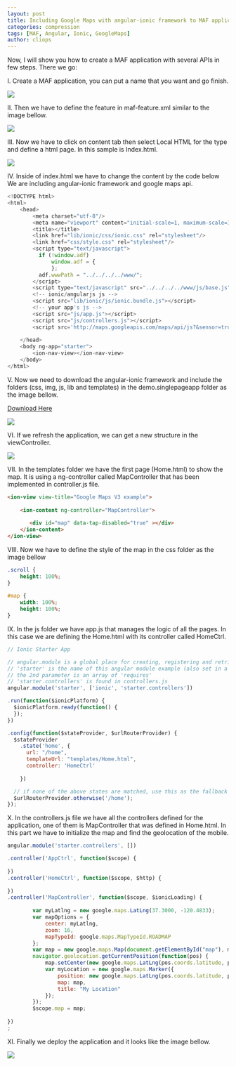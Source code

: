 ```yaml
---
layout: post
title: Including Google Maps with angular-ionic framework to MAF application
categories: compression
tags: [MAF, Angular, Ionic, GoogleMaps]
author: cliops
---
```

Now, I will show you how to create a MAF application with several APIs in few steps. 
There we go:

I.	Create a MAF application, you can put a name that you want and go finish.

![](/images/2015-08-19-maf-angular-ionic-maps/createMAFapplication.jpg)

II.	Then we have to define the feature in maf-feature.xml similar to the image bellow.

![](/images/2015-08-19-maf-angular-ionic-maps/defineFeature.jpg) 

III. Now we have to click on content tab then select Local HTML for the type and define a html page. In this sample is Index.html.

![](/images/2015-08-19-maf-angular-ionic-maps/createIndex.jpg) 

IV. Inside of index.html we have to change the content by the code below
We are including angular-ionic framework and google maps api.

```javascript 
<!DOCTYPE html>
<html>
    <head>
        <meta charset="utf-8"/>
        <meta name="viewport" content="initial-scale=1, maximum-scale=1, user-scalable=no, width=device-width"/>
        <title></title>
        <link href="lib/ionic/css/ionic.css" rel="stylesheet"/>
        <link href="css/style.css" rel="stylesheet"/>
        <script type="text/javascript">
          if (!window.adf)
              window.adf = {
              };
          adf.wwwPath = "../../../../www/";
        </script>
        <script type="text/javascript" src="../../../../www/js/base.js"></script>
        <!-- ionic/angularjs js -->
        <script src="lib/ionic/js/ionic.bundle.js"></script>
        <!-- your app's js -->
        <script src="js/app.js"></script>
        <script src="js/controllers.js"></script>
        <script src='http://maps.googleapis.com/maps/api/js?&sensor=true'></script>
        
    </head>
    <body ng-app="starter">
        <ion-nav-view></ion-nav-view>
    </body>
</html> 
``` 

V. Now we need to download the angular-ionic framework and include the folders (css, img, js, lib and templates) in the demo.singlepageapp folder as the image bellow.

 [Download Here](/files/applications/APIangularIonic.zip) 

![](/images/2015-08-19-maf-angular-ionic-maps/copyAngularIonicAPI.jpg) 
 
VI. If we refresh the application, we can get a new structure in the viewController.

![](/images/2015-08-19-maf-angular-ionic-maps/openJSFile.jpg) 
 
VII. In the templates folder we have the first page (Home.html) to show the map. It is using a ng-controller called MapController that has been implemented in controller.js file. 

```html
<ion-view view-title="Google Maps V3 example">  
    
    <ion-content ng-controller="MapController">
        
       <div id="map" data-tap-disabled="true" ></div>
    </ion-content>
</ion-view>

```

VIII. Now we have to define the style of the map in the css folder as the image bellow


```css
.scroll {
    height: 100%;
}
 
#map {
    width: 100%;
    height: 100%;
}

```

IX. In the js folder we have app.js that manages the logic of all the pages. In this case we are defining the Home.html with its controller called HomeCtrl.

```javascript
// Ionic Starter App

// angular.module is a global place for creating, registering and retrieving Angular modules
// 'starter' is the name of this angular module example (also set in a <body> attribute in index.html)
// the 2nd parameter is an array of 'requires'
// 'starter.controllers' is found in controllers.js
angular.module('starter', ['ionic', 'starter.controllers'])

.run(function($ionicPlatform) {
  $ionicPlatform.ready(function() {
  });
})

.config(function($stateProvider, $urlRouterProvider) {
  $stateProvider
    .state('home', {
      url: "/home",
      templateUrl: "templates/Home.html",
      controller: 'HomeCtrl'
        
    })

  // if none of the above states are matched, use this as the fallback
  $urlRouterProvider.otherwise('/home');
});

```

X. In the controllers.js file we have all the controllers defined for the application, one of them is MapController that was defined in Home.html.
In this part we have to initialize the map and find the geolocation of the mobile.


```javascript
angular.module('starter.controllers', [])

.controller('AppCtrl', function($scope) {
  
})
.controller('HomeCtrl', function($scope, $http) {
  
})
.controller('MapController', function($scope, $ionicLoading) {
    
        var myLatlng = new google.maps.LatLng(37.3000, -120.4833);
        var mapOptions = {
            center: myLatlng,
            zoom: 16,
            mapTypeId: google.maps.MapTypeId.ROADMAP
        };
        var map = new google.maps.Map(document.getElementById("map"), mapOptions);
        navigator.geolocation.getCurrentPosition(function(pos) {
            map.setCenter(new google.maps.LatLng(pos.coords.latitude, pos.coords.longitude));
            var myLocation = new google.maps.Marker({
                position: new google.maps.LatLng(pos.coords.latitude, pos.coords.longitude),
                map: map,
                title: "My Location"
            });
        });
        $scope.map = map;
 
})
;

```

XI. Finally we deploy the application and it looks like the image bellow.

![](/images/2015-08-19-maf-angular-ionic-maps/mobileAPPdemo.jpg) 




